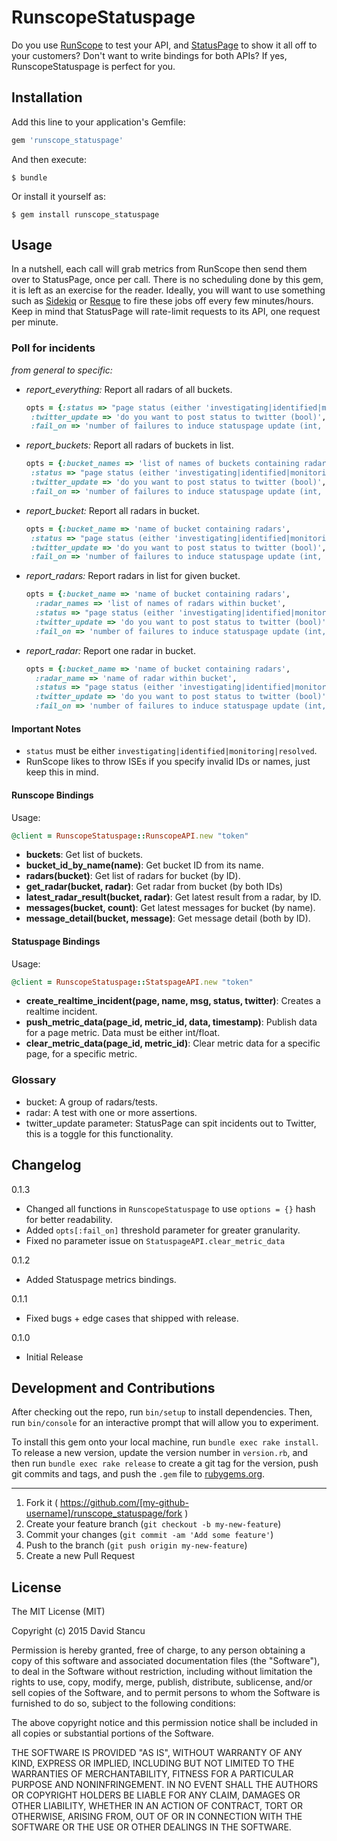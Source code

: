 # RunscopeStatuspage

Do you use [RunScope](https://runscope.com) to test your API, and [StatusPage](https://statuspage.io) to show it all off to your customers? Don't want to write bindings for both APIs? If yes, RunscopeStatuspage is perfect for you.

## Installation

Add this line to your application's Gemfile:

```ruby
gem 'runscope_statuspage'
```

And then execute:

    $ bundle

Or install it yourself as:

    $ gem install runscope_statuspage

## Usage

In a nutshell, each call will grab metrics from RunScope then send them over to StatusPage, once per call. There is no scheduling done by this gem, it is left as an exercise for the reader. Ideally, you will want to use something such as [Sidekiq](https://github.com/mperham/sidekiq) or [Resque](https://github.com/resque/resque) to fire these jobs off every few minutes/hours. Keep in mind that StatusPage will rate-limit requests to its API, one request per minute. 


### Poll for incidents

*from general to specific:*

- *report_everything:* Report all radars of all buckets.
  ```ruby
  opts = {:status => "page status (either 'investigating|identified|monitoring|resolved')",
   :twitter_update => 'do you want to post status to twitter (bool)',
   :fail_on => 'number of failures to induce statuspage update (int, default 0)'}
   ```
- *report_buckets:* Report all radars of buckets in list.
  ```ruby
  opts = {:bucket_names => 'list of names of buckets containing radars',
   :status => "page status (either 'investigating|identified|monitoring|resolved')",
   :twitter_update => 'do you want to post status to twitter (bool)',
   :fail_on => 'number of failures to induce statuspage update (int, default 0)'}
   ```
- *report_bucket:* Report all radars in bucket.
  ```ruby
  opts = {:bucket_name => 'name of bucket containing radars',
   :status => "page status (either 'investigating|identified|monitoring|resolved')",
   :twitter_update => 'do you want to post status to twitter (bool)',
   :fail_on => 'number of failures to induce statuspage update (int, default 0)'}
   ```
- *report_radars:* Report radars in list for given bucket.
  ```ruby
  opts = {:bucket_name => 'name of bucket containing radars',
    :radar_names => 'list of names of radars within bucket',
    :status => "page status (either 'investigating|identified|monitoring|resolved')",
    :twitter_update => 'do you want to post status to twitter (bool)',
    :fail_on => 'number of failures to induce statuspage update (int, default 0)'}
  ```
- *report_radar:* Report one radar in bucket.
  ```ruby
  opts = {:bucket_name => 'name of bucket containing radars',
    :radar_name => 'name of radar within bucket',
    :status => "page status (either 'investigating|identified|monitoring|resolved')",
    :twitter_update => 'do you want to post status to twitter (bool)',
    :fail_on => 'number of failures to induce statuspage update (int, default 0)'}
  ```

#### Important Notes

- `status` must be either `investigating|identified|monitoring|resolved`.
- RunScope likes to throw ISEs if you specify invalid IDs or names, just keep this in mind.

#### Runscope Bindings
Usage: 

```ruby
@client = RunscopeStatuspage::RunscopeAPI.new "token"
```

- **buckets**: Get list of buckets.
- **bucket_id_by_name(name)**: Get bucket ID from its name.
- **radars(bucket)**: Get list of radars for bucket (by ID).
- **get_radar(bucket, radar)**: Get radar from bucket (by both IDs)
- **latest_radar_result(bucket, radar)**: Get latest result from a radar, by ID.
- **messages(bucket, count)**: Get latest messages for bucket (by name).
- **message_detail(bucket, message)**: Get message detail (both by ID).

#### Statuspage Bindings 
Usage: 

```ruby
@client = RunscopeStatuspage::StatspageAPI.new "token"
```

- **create_realtime_incident(page, name, msg, status, twitter)**: Creates a realtime incident.
- **push_metric_data(page_id, metric_id, data, timestamp)**: Publish data for a page metric. Data must be either int/float.
- **clear_metric_data(page_id, metric_id)**: Clear metric data for a specific page, for a specific metric.

### Glossary

- bucket: A group of radars/tests.
- radar: A test with one or more assertions.
- twitter_update parameter: StatusPage can spit incidents out to Twitter, this is a toggle for this functionality.

## Changelog

0.1.3
* Changed all functions in `RunscopeStatuspage` to use `options = {}` hash for better readability.
* Added `opts[:fail_on]` threshold parameter for greater granularity.
* Fixed no parameter issue on `StatuspageAPI.clear_metric_data`

0.1.2
* Added Statuspage metrics bindings.

0.1.1
* Fixed bugs + edge cases that shipped with release.

0.1.0
* Initial Release

## Development and Contributions

After checking out the repo, run `bin/setup` to install dependencies. Then, run `bin/console` for an interactive prompt that will allow you to experiment. 

To install this gem onto your local machine, run `bundle exec rake install`. To release a new version, update the version number in `version.rb`, and then run `bundle exec rake release` to create a git tag for the version, push git commits and tags, and push the `.gem` file to [rubygems.org](https://rubygems.org).

----

1. Fork it ( https://github.com/[my-github-username]/runscope_statuspage/fork )
2. Create your feature branch (`git checkout -b my-new-feature`)
3. Commit your changes (`git commit -am 'Add some feature'`)
4. Push to the branch (`git push origin my-new-feature`)
5. Create a new Pull Request

## License

The MIT License (MIT)

Copyright (c) 2015 David Stancu

Permission is hereby granted, free of charge, to any person obtaining a copy
of this software and associated documentation files (the "Software"), to deal
in the Software without restriction, including without limitation the rights
to use, copy, modify, merge, publish, distribute, sublicense, and/or sell
copies of the Software, and to permit persons to whom the Software is
furnished to do so, subject to the following conditions:

The above copyright notice and this permission notice shall be included in
all copies or substantial portions of the Software.

THE SOFTWARE IS PROVIDED "AS IS", WITHOUT WARRANTY OF ANY KIND, EXPRESS OR
IMPLIED, INCLUDING BUT NOT LIMITED TO THE WARRANTIES OF MERCHANTABILITY,
FITNESS FOR A PARTICULAR PURPOSE AND NONINFRINGEMENT. IN NO EVENT SHALL THE
AUTHORS OR COPYRIGHT HOLDERS BE LIABLE FOR ANY CLAIM, DAMAGES OR OTHER
LIABILITY, WHETHER IN AN ACTION OF CONTRACT, TORT OR OTHERWISE, ARISING FROM,
OUT OF OR IN CONNECTION WITH THE SOFTWARE OR THE USE OR OTHER DEALINGS IN
THE SOFTWARE.
